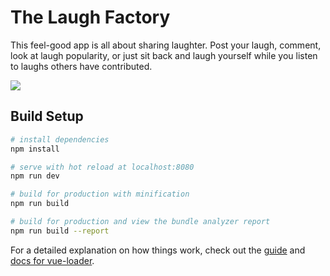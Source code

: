 # The Laugh Factory

This feel-good app is all about sharing laughter.  Post your laugh, comment, look at laugh popularity, or just sit back and laugh yourself while you listen to laughs others have contributed.

![]( https://s3.amazonaws.com/the-laugh-factory/laughFactoryScreenShot.png)


## Build Setup

``` bash
# install dependencies
npm install

# serve with hot reload at localhost:8080
npm run dev

# build for production with minification
npm run build

# build for production and view the bundle analyzer report
npm run build --report
```

For a detailed explanation on how things work, check out the [guide](http://vuejs-templates.github.io/webpack/) and [docs for vue-loader](http://vuejs.github.io/vue-loader).
